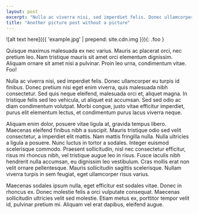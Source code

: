 ```yaml
---
layout: post
excerpt: "Nulla ac viverra nisi, sed imperdiet felis. Donec ullamcorper eu turpis id finibus."
title: "Another picture post without a picture"
---
```


![alt text here]({{ 'example.jpg' | prepend: site.cdn.img }}){: .foo }

Quisque maximus malesuada ex nec varius. Mauris ac placerat orci, nec pretium leo. Nam tristique mauris sit amet orci elementum dignissim. Aliquam ornare sit amet nisi a pulvinar. Proin leo urna, condimentum vitae. Foo!

Nulla ac viverra nisi, sed imperdiet felis. Donec ullamcorper eu turpis id finibus. Donec pretium nisi eget enim viverra, quis malesuada nibh consectetur. Sed quis neque eleifend, malesuada orci et, aliquet magna. In tristique felis sed leo vehicula, ut aliquet est accumsan. Sed sed odio ac diam condimentum volutpat. Morbi congue, justo vitae efficitur imperdiet, purus elit elementum lectus, et condimentum purus lacus viverra neque.


Aliquam enim dolor, posuere vitae ligula at, gravida tempus libero. Maecenas eleifend finibus nibh a suscipit. Mauris tristique odio sed velit consectetur, a imperdiet elit mattis. Nam mattis fringilla nulla. Nulla ultricies a ligula a posuere. Nunc luctus in tortor a sodales. Integer euismod scelerisque commodo. Praesent sollicitudin, nisl nec consectetur efficitur, risus mi rhoncus nibh, vel tristique augue leo in risus. Fusce iaculis nibh hendrerit nulla accumsan, eu dignissim leo vestibulum. Cras mollis erat non velit ornare pellentesque. Mauris sollicitudin sagittis scelerisque. Nullam viverra turpis in sem feugiat, eget ullamcorper risus varius.

Maecenas sodales ipsum nulla, eget efficitur est sodales vitae. Donec in rhoncus ex. Donec molestie felis a orci vulputate consequat. Maecenas sollicitudin ultricies velit sed molestie. Etiam metus ex, porttitor tempor velit id, pulvinar pretium mi. Aliquam vel erat dapibus, eleifend augue.